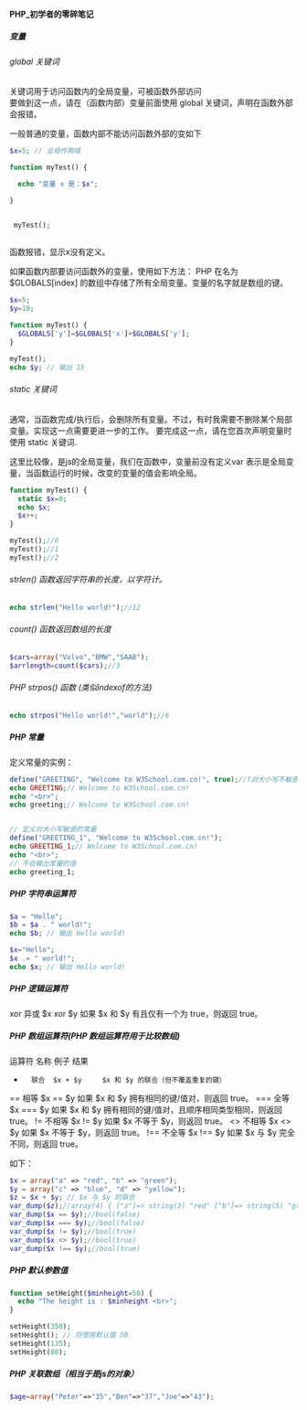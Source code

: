 #### PHP_初学者的零碎笔记

##### 变量

###### global 关键词
关键词用于访问函数内的全局变量，可被函数外部访问 <br/>
要做到这一点，请在（函数内部）变量前面使用 global 关键词，声明在函数外部会报错。

一般普通的变量，函数内部不能访问函数外部的变如下

```php
$x=5; // 全局作用域

function myTest() {

  echo "变量 x 是：$x";

}


 myTest();
 
```

函数报错，显示x没有定义。

如果函数内部要访问函数外的变量，使用如下方法：
PHP 在名为 $GLOBALS[index] 的数组中存储了所有全局变量。变量的名字就是数组的键。
```php
$x=5;
$y=10;

function myTest() {
  $GLOBALS['y']=$GLOBALS['x']+$GLOBALS['y'];
} 

myTest();
echo $y; // 输出 15
```

###### static 关键词

通常，当函数完成/执行后，会删除所有变量。不过，有时我需要不删除某个局部变量。实现这一点需要更进一步的工作。
要完成这一点，请在您首次声明变量时使用 static 关键词.

这里比较像，是js的全局变量，我们在函数中，变量前没有定义var 表示是全局变量，当函数运行的时候，改变的变量的值会影响全局。
```php
function myTest() {
  static $x=0;
  echo $x;
  $x++;
}

myTest();//0
myTest();//1
myTest();//2

```

###### strlen() 函数返回字符串的长度，以字符计。
```php
echo strlen("Hello world!");//12
```


###### count() 函数返回数组的长度
```php
$cars=array("Volvo","BMW","SAAB");
$arrlength=count($cars);//3
```


###### PHP strpos() 函数 (类似indexof的方法)
```php
echo strpos("Hello world!","world");//6
```


##### PHP 常量

定义常量的实例：
```php
define("GREETING", "Welcome to W3School.com.cn!", true);//f对大小写不敏感
echo GREETING;// Welcome to W3School.com.cn!
echo "<br>";
echo greeting;// Welcome to W3School.com.cn!


// 定义对大小写敏感的常量
define("GREETING_1", "Welcome to W3School.com.cn!");
echo GREETING_1;// Welcome to W3School.com.cn!
echo "<br>";
// 不会输出常量的值
echo greeting_1;
```

##### PHP 字符串运算符
```php
$a = "Hello";
$b = $a . " world!";
echo $b; // 输出 Hello world!

$x="Hello";
$x .= " world!";
echo $x; // 输出 Hello world!
```

##### PHP 逻辑运算符

xor	 异或	$x xor $y	如果 $x 和 $y 有且仅有一个为 true，则返回 true。


##### PHP 数组运算符(PHP 数组运算符用于比较数组)


运算符	名称	例子		结果
+		联合	$x + $y		$x 和 $y 的联合（但不覆盖重复的键）
==		相等	$x == $y	如果 $x 和 $y 拥有相同的键/值对，则返回 true。
===		全等	$x === $y	如果 $x 和 $y 拥有相同的键/值对，且顺序相同类型相同，则返回 true。
!=		不相等	$x != $y	如果 $x 不等于 $y，则返回 true。
<>		不相等	$x <> $y	如果 $x 不等于 $y，则返回 true。
!==		不全等	$x !== $y	如果 $x 与 $y 完全不同，则返回 true。

如下：
```php
$x = array("a" => "red", "b" => "green"); 
$y = array("c" => "blue", "d" => "yellow"); 
$z = $x + $y; // $x 与 $y 的联合
var_dump($z);//array(4) { ["a"]=> string(3) "red" ["b"]=> string(5) "green" ["c"]=> string(4) "blue" ["d"]=> string(6) "yellow" }
var_dump($x == $y);//bool(false)
var_dump($x === $y);//bool(false)
var_dump($x != $y);//bool(true)
var_dump($x <> $y);//bool(true)
var_dump($x !== $y);//bool(true)
```

##### PHP 默认参数值
```php
function setHeight($minheight=50) {
  echo "The height is : $minheight <br>";
}

setHeight(350);
setHeight(); // 将使用默认值 50
setHeight(135);
setHeight(80);
```

##### PHP 关联数组（相当于是js的对象）
```php
$age=array("Peter"=>"35","Ben"=>"37","Joe"=>"43");
```


